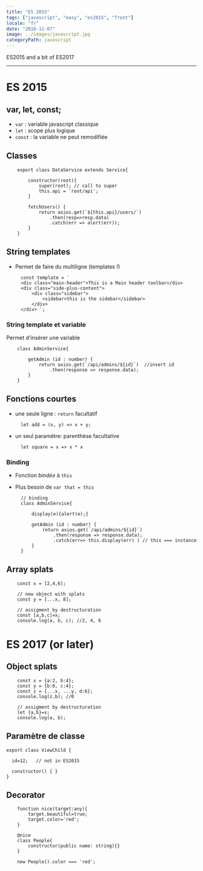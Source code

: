 ```yaml
---
title: "ES 2015"
tags: ["javascript", "easy", "es2015", "front"]
locale: "fr"
date: "2018-11-07"
image: ../images/javascript.jpg
categoryPath: javascript
---
```


ES2015 and a bit of ES2017

---

ES 2015
====

var, let, const;
---

* `var` : variable javascript classique
* `let` : scope plus logique
* `const` : la variable ne peut remodifiée 


Classes
----

        export class DataService extends Service{
        
            constructor(root){
                super(root); // call to super
                this.api = 'root/api';
            }
        
            fetchUsers() {        
                return axios.get(`${this.api}/users/`)
                    .then(resp=>resp.data)
                    .catch(err => alert(err));
            }
        }


String templates
---

* Permet de faire du multiligne (templates !)


        const template = `        
        <div class="main-header">This is a Main header toolbar</div>
        <div class="side-plus-content">        
            <div class="sidebar">
                <sidebar>this is the sidebar</sidebar>
            </div>        
        </div> `;

### String template et variable

Permet d'insérer une variable       
        
        
        class AdminService{               
            
            getAdmin (id : number) {
                return axios.get(`/api/admins/${id}`)  //insert id
                    .then(response => response.data);
            }        
        }
        


Fonctions courtes
-----

* une seule ligne : `return` facultatif


        let add = (x, y) => x + y;
        
* un seul paramètre: parenthèse facultative
    
    
        let square = x => x * x
        
        
### Binding

* Fonction *bindée* à `this`
* Plus besoin de `var that = this`
        

        // binding
        class AdminService{               
                    
            display(e){alert(e);}
            
            getAdmin (id : number) {
                return axios.get(`/api/admins/${id}`)
                    .then(response => response.data);
                    .catch(err=> this.display(err) ) // this === instance
            }        
        }
        
        

Array splats
----

        const x = [2,4,6];
        
        // new object with splats
        const y = [...x, 8];
        
        // assigment by destructuration
        const [a,b,c]=x;
        console.log(a, b, c); //2, 4, 6
        


ES 2017 (or later)
===

Object splats
----

        const x = {a:2, b:4};
        const y = {b:0, c:4};
        const z = {...x, ...y, d:6}; 
        console.log(z.b); //0
        
        // assigment by destructuration
        let {a,b}=x;
        console.log(a, b);


Paramètre de classe
----

    export class ViewChild {
    
      id=12;   // not in ES2015
    
      constructor() { }
    }
    
    
Decorator
---

        function nice(target:any){
            target.beautiful=true;
            target.color='red';
        }
        
        @nice
        class People{
            constructor(public name: string){}        
        }

        new People().color === 'red';















